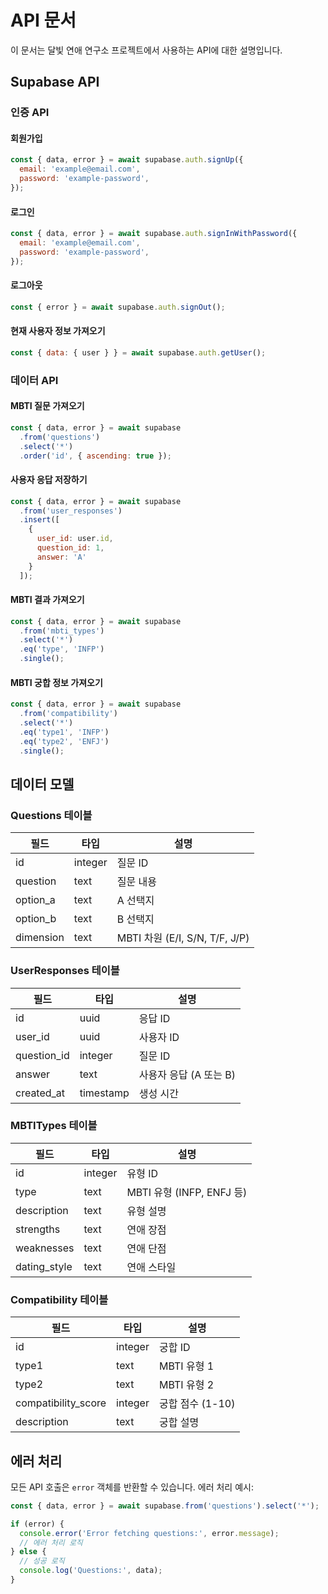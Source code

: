 # API 문서

이 문서는 달빛 연애 연구소 프로젝트에서 사용하는 API에 대한 설명입니다.

## Supabase API

### 인증 API

#### 회원가입

```javascript
const { data, error } = await supabase.auth.signUp({
  email: 'example@email.com',
  password: 'example-password',
});
```

#### 로그인

```javascript
const { data, error } = await supabase.auth.signInWithPassword({
  email: 'example@email.com',
  password: 'example-password',
});
```

#### 로그아웃

```javascript
const { error } = await supabase.auth.signOut();
```

#### 현재 사용자 정보 가져오기

```javascript
const { data: { user } } = await supabase.auth.getUser();
```

### 데이터 API

#### MBTI 질문 가져오기

```javascript
const { data, error } = await supabase
  .from('questions')
  .select('*')
  .order('id', { ascending: true });
```

#### 사용자 응답 저장하기

```javascript
const { data, error } = await supabase
  .from('user_responses')
  .insert([
    { 
      user_id: user.id,
      question_id: 1,
      answer: 'A'
    }
  ]);
```

#### MBTI 결과 가져오기

```javascript
const { data, error } = await supabase
  .from('mbti_types')
  .select('*')
  .eq('type', 'INFP')
  .single();
```

#### MBTI 궁합 정보 가져오기

```javascript
const { data, error } = await supabase
  .from('compatibility')
  .select('*')
  .eq('type1', 'INFP')
  .eq('type2', 'ENFJ')
  .single();
```

## 데이터 모델

### Questions 테이블

| 필드 | 타입 | 설명 |
|------|------|------|
| id | integer | 질문 ID |
| question | text | 질문 내용 |
| option_a | text | A 선택지 |
| option_b | text | B 선택지 |
| dimension | text | MBTI 차원 (E/I, S/N, T/F, J/P) |

### UserResponses 테이블

| 필드 | 타입 | 설명 |
|------|------|------|
| id | uuid | 응답 ID |
| user_id | uuid | 사용자 ID |
| question_id | integer | 질문 ID |
| answer | text | 사용자 응답 (A 또는 B) |
| created_at | timestamp | 생성 시간 |

### MBTITypes 테이블

| 필드 | 타입 | 설명 |
|------|------|------|
| id | integer | 유형 ID |
| type | text | MBTI 유형 (INFP, ENFJ 등) |
| description | text | 유형 설명 |
| strengths | text | 연애 장점 |
| weaknesses | text | 연애 단점 |
| dating_style | text | 연애 스타일 |

### Compatibility 테이블

| 필드 | 타입 | 설명 |
|------|------|------|
| id | integer | 궁합 ID |
| type1 | text | MBTI 유형 1 |
| type2 | text | MBTI 유형 2 |
| compatibility_score | integer | 궁합 점수 (1-10) |
| description | text | 궁합 설명 |

## 에러 처리

모든 API 호출은 `error` 객체를 반환할 수 있습니다. 에러 처리 예시:

```javascript
const { data, error } = await supabase.from('questions').select('*');

if (error) {
  console.error('Error fetching questions:', error.message);
  // 에러 처리 로직
} else {
  // 성공 로직
  console.log('Questions:', data);
}
```
